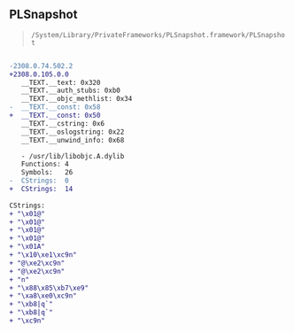 ## PLSnapshot

> `/System/Library/PrivateFrameworks/PLSnapshot.framework/PLSnapshot`

```diff

-2308.0.74.502.2
+2308.0.105.0.0
   __TEXT.__text: 0x320
   __TEXT.__auth_stubs: 0xb0
   __TEXT.__objc_methlist: 0x34
-  __TEXT.__const: 0x58
+  __TEXT.__const: 0x50
   __TEXT.__cstring: 0x6
   __TEXT.__oslogstring: 0x22
   __TEXT.__unwind_info: 0x68

   - /usr/lib/libobjc.A.dylib
   Functions: 4
   Symbols:   26
-  CStrings:  0
+  CStrings:  14
 
CStrings:
+ "\x01@"
+ "\x01@"
+ "\x01@"
+ "\x01@"
+ "\x01A"
+ "\x10\xe1\xc9n"
+ "@\xe2\xc9n"
+ "@\xe2\xc9n"
+ "n"
+ "\x88\x85\xb7\xe9"
+ "\xa8\xe0\xc9n"
+ "\xb8|q`"
+ "\xb8|q`"
+ "\xc9n"

```
